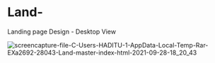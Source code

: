 # Land-
Landing page
Design - Desktop View 

![screencapture-file-C-Users-HADITU-1-AppData-Local-Temp-Rar-EXa2692-28043-Land-master-index-html-2021-09-28-18_20_43](https://user-images.githubusercontent.com/83688429/135111508-28011101-7436-40a0-a181-b24060208896.png)
